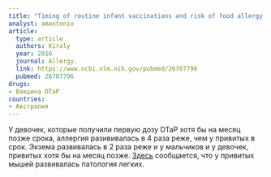 ```yaml
---
title: "Timing of routine infant vaccinations and risk of food allergy and eczema at one year of age"
analyst: amantonio
article:
  type: article
  authors: Kiraly
  year: 2016
  journal: Allergy.
  link: https://www.ncbi.nlm.nih.gov/pubmed/26707796
  pubmed: 26707796
drugs:
- Вакцина DTaP
countries:
- Австралия
---
```


У девочек, которые получили первую дозу DTaP хотя бы на месяц позже срока, аллергия разививалась в 4 раза реже, чем у привитых в срок.
Экзема развивалась в 2 раза реже и у мальчиков и у девочек, привитых хотя бы на месяц позже.
[Здесь](https://www.ncbi.nlm.nih.gov/pubmed/17224216) сообщается, что у привитых мышей развивалась патология легких.
